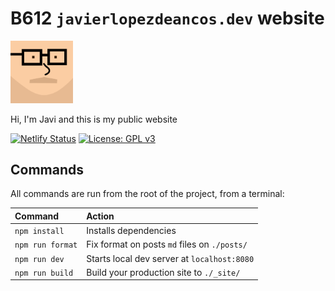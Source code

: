 
# B612 `javierlopezdeancos.dev` website

<img alt="Javi's profile pic" src="./img/me.jpg" width="100">

Hi, I'm Javi and this is my public website

[![Netlify Status](https://api.netlify.com/api/v1/badges/836235e6-f7b2-42af-ac72-cc1aa3d5133f/deploy-status)](https://app.netlify.com/sites/javierlopezdeancosblog/deploys)
[![License: GPL v3](https://img.shields.io/badge/License-GPLv3-blue.svg)](https://www.gnu.org/licenses/gpl-3.0)

## Commands

All commands are run from the root of the project, from a terminal:

| Command                | Action                                             |
| :--------------------- | :------------------------------------------------- |
| `npm install`          | Installs dependencies                              |
| `npm run format`       | Fix format on posts `md` files on `./posts/`       |
| `npm run dev`          | Starts local dev server at `localhost:8080`        |
| `npm run build`        | Build your production site to `./_site/`           |
